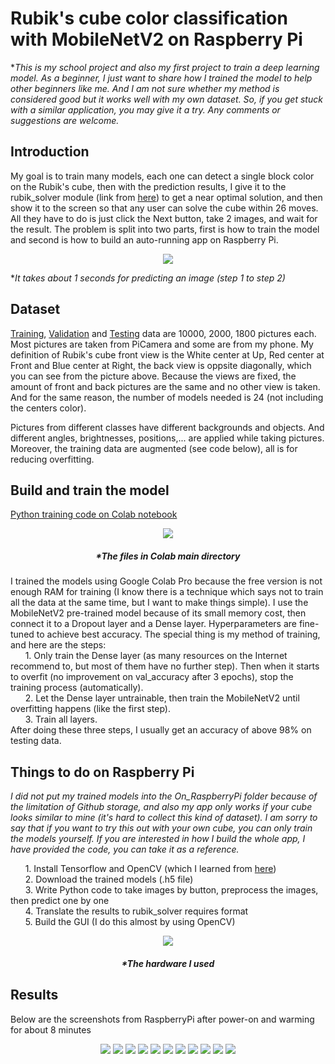 # Rubik's cube color classification with MobileNetV2 on Raspberry Pi

**This is my school project and also my first project to train a deep learning model. As a beginner, I just want to share how I trained the model to help other beginners like me. And I am not sure whether my method is considered good but it works well with my own dataset. So, if you get stuck with a similar application, you may give it a try. Any comments or suggestions are welcome.*

## Introduction
My goal is to train many models, each one can detect a single block color on the Rubik's cube, then with the prediction results, I give it to the rubik_solver module (link from [here](https://pypi.org/project/rubik-solver/)) to get a near optimal solution, and then show it to the screen so that any user can solve the cube within 26 moves. All they have to do is just click the Next button, take 2 images, and wait for the result. The problem is split into two parts, first is how to train the model and second is how to build an auto-running app on Raspberry Pi.  
<p align="center">
  <img src="./images/concept.jpg "The final result"" />
</p>  

**It takes about 1 seconds for predicting an image (step 1 to step 2)*  


## Dataset
[Training](https://drive.google.com/file/d/1wu1Zga3awv6pgdmGr6NDR4-DKXxzwamr/view?usp=sharing), [Validation](https://drive.google.com/file/d/1gzIa1JyBIEVxRf4sHn2CRQTp2M8CjzbN/view?usp=sharing) and [Testing](https://drive.google.com/file/d/1-0V9G07sqnaycZeYzkh3njxrEkhWmYL2/view?usp=sharing) data are 10000, 2000, 1800 pictures each. Most pictures are taken from PiCamera and some are from my phone. My definition of Rubik's cube front view is the White center at Up, Red center at Front and Blue center at Right, the back view is oppsite diagonally, which you can see from the picture above. Because the views are fixed, the amount of front and back pictures are the same and no other view is taken. And for the same reason, the number of models needed is 24 (not including the centers color). 

Pictures from different classes have different backgrounds and objects. And different angles, brightnesses, positions,... are applied while taking pictures. Moreover, the training data are augmented (see code below), all is for reducing overfitting.  
## Build and train the model
  [Python training code on Colab notebook](https://colab.research.google.com/drive/15tp3d3jr1LQ9MB58lhzv8CFywI9VQeos?usp=sharing)  
 
<p align="center">
  <img src="./images/filesneededtotrain.jpg "The files in Colab directory"" />
</p>  
  
<h5 align="center">*The files in Colab main directory</h1>  
  
I trained the models using Google Colab Pro because the free version is not enough RAM for training (I know there is a technique which says not to train all the data at the same time, but I want to make things simple). I use the MobileNetV2 pre-trained model because of its small memory cost, then connect it to a Dropout layer and a Dense layer. Hyperparameters are fine-tuned to achieve best accuracy. The special thing is my method of training, and here are the steps:  
&nbsp;&nbsp;&nbsp;&nbsp;&nbsp;&nbsp;1. Only train the Dense layer (as many resources on the Internet recommend to, but most of them have no further step). Then when it starts to overfit (no improvement on val_accuracy after 3 epochs), stop the training process (automatically).  
&nbsp;&nbsp;&nbsp;&nbsp;&nbsp;&nbsp;2. Let the Dense layer untrainable, then train the MobileNetV2 until overfitting happens (like the first step).  
&nbsp;&nbsp;&nbsp;&nbsp;&nbsp;&nbsp;3. Train all layers.  
  After doing these three steps, I usually get an accuracy of above 98% on testing data.  
  
## Things to do on Raspberry Pi
*I did not put my trained models into the On_RaspberryPi folder because of the limitation of Github storage, and also my app only works if your cube looks similar to mine (it's hard to collect this kind of dataset). I am sorry to say that if you want to try this out with your own cube, you can only train the models yourself. If you are interested in how I build the whole app, I have provided the code, you can take it as a reference.*  

&nbsp;&nbsp;&nbsp;&nbsp;&nbsp;&nbsp;1. Install Tensorflow and OpenCV (which I learned from [here](https://www.youtube.com/watch?v=QLZWQlg-Pk0&list=PLlD0XVjVhLaKWQxzuwQgQlkgimoNhCoHw))  
&nbsp;&nbsp;&nbsp;&nbsp;&nbsp;&nbsp;2. Download the trained models (.h5 file)  
&nbsp;&nbsp;&nbsp;&nbsp;&nbsp;&nbsp;3. Write Python code to take images by button, preprocess the images, then predict one by one  
&nbsp;&nbsp;&nbsp;&nbsp;&nbsp;&nbsp;4. Translate the results to rubik_solver requires format  
&nbsp;&nbsp;&nbsp;&nbsp;&nbsp;&nbsp;5. Build the GUI (I do this almost by using OpenCV)  
<p align="center">
  <img src="./images/hardware.jpg "The hardware I used"" />
</p>
<h5 align="center">*The hardware I used</h1>

## Results  
Below are the screenshots from RaspberryPi after power-on and warming for about 8 minutes  
  
<p align="center">
  <img src="./images/gui0.jpg" />
  <img src="./images/gui1.jpg" />
  <img src="./images/gui2.jpg" />
  <img src="./images/gui3.jpg" />
  <img src="./images/gui4.jpg" />
  <img src="./images/gui5.jpg" />
  <img src="./images/gui6.jpg" />
  <img src="./images/gui7.jpg" />
  <img src="./images/gui8.jpg" />
  <img src="./images/gui9.jpg" />
  <img src="./images/gui10.jpg" />
</p>
